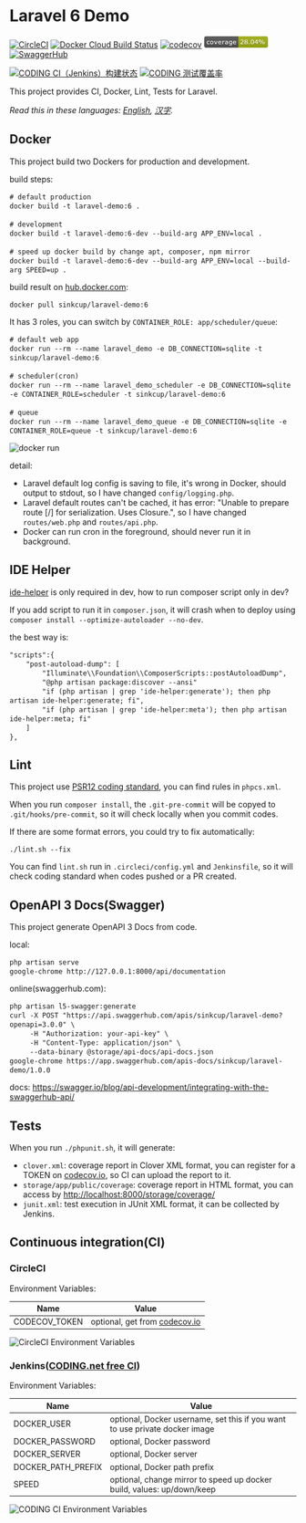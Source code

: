 # Laravel 6 Demo

[![CircleCI](https://circleci.com/gh/sinkcup/laravel-demo/tree/6.x.svg?style=svg)](https://circleci.com/gh/sinkcup/laravel-demo/tree/6.x)
[![Docker Cloud Build Status](https://img.shields.io/docker/cloud/build/sinkcup/laravel-demo.svg)](https://hub.docker.com/r/sinkcup/laravel-demo)
[![codecov](https://codecov.io/gh/sinkcup/laravel-demo/branch/6.x/graph/badge.svg)](https://codecov.io/gh/sinkcup/laravel-demo)
![coverage](https://raw.githubusercontent.com/sinkcup/laravel-demo/6.x/coverage.png)
[![SwaggerHub](https://img.shields.io/badge/swagger-hub-brightgreen)](https://app.swaggerhub.com/apis-docs/sinkcup/laravel-demo/1.0.0)

[![CODING CI（Jenkins）构建状态](https://codes-farm.coding.net/badges/laravel-demo/job/88282/6.x/build.svg)](https://codes-farm.coding.net/p/laravel-demo/ci/job?id=88282)
[![CODING 测试覆盖率](https://codes-farm.coding.net/p/laravel-demo/git/raw/6.x/coverage.png)](https://80d543d6-1d38-46ef-9339-b584180ce012.cci-report.coding.io/)

This project provides CI, Docker, Lint, Tests for Laravel.

*Read this in these languages: [English](README.md), [汉字](README.zh-CN.md).*

## Docker

This project build two Dockers for production and development.

build steps:

```
# default production
docker build -t laravel-demo:6 .

# development
docker build -t laravel-demo:6-dev --build-arg APP_ENV=local .

# speed up docker build by change apt, composer, npm mirror
docker build -t laravel-demo:6-dev --build-arg APP_ENV=local --build-arg SPEED=up .
```

build result on [hub.docker.com](https://hub.docker.com/r/sinkcup/laravel-demo):

```
docker pull sinkcup/laravel-demo:6
```

It has 3 roles, you can switch by `CONTAINER_ROLE: app/scheduler/queue`:

```
# default web app
docker run --rm --name laravel_demo -e DB_CONNECTION=sqlite -t sinkcup/laravel-demo:6

# scheduler(cron)
docker run --rm --name laravel_demo_scheduler -e DB_CONNECTION=sqlite -e CONTAINER_ROLE=scheduler -t sinkcup/laravel-demo:6

# queue
docker run --rm --name laravel_demo_queue -e DB_CONNECTION=sqlite -e CONTAINER_ROLE=queue -t sinkcup/laravel-demo:6
```

![docker run](https://user-images.githubusercontent.com/4971414/64695831-a0a50980-d4cf-11e9-978a-e1dbf96ea738.png)

detail:

- Laravel default log config is saving to file, it's wrong in Docker, should output to stdout, so I have changed `config/logging.php`.
- Laravel default routes can't be cached, it has error: "Unable to prepare route [/] for serialization. Uses Closure.", so I have changed `routes/web.php` and `routes/api.php`.
- Docker can run cron in the foreground, should never run it in background.

## IDE Helper

[ide-helper](https://github.com/barryvdh/laravel-ide-helper) is only required in dev, how to run composer script only in dev?

If you add script to run it in `composer.json`, it will crash when to deploy using `composer install --optimize-autoloader --no-dev`.

the best way is:

```
"scripts":{
    "post-autoload-dump": [
        "Illuminate\\Foundation\\ComposerScripts::postAutoloadDump",
        "@php artisan package:discover --ansi"
        "if (php artisan | grep 'ide-helper:generate'); then php artisan ide-helper:generate; fi",
        "if (php artisan | grep 'ide-helper:meta'); then php artisan ide-helper:meta; fi"
    ]
},
```

## Lint

This project use [PSR12 coding standard](https://www.php-fig.org/psr/psr-12/), you can find rules in `phpcs.xml`.

When you run `composer install`, the `.git-pre-commit` will be copyed to `.git/hooks/pre-commit`, so it will check locally when you commit codes.

If there are some format errors, you could try to fix automatically:

```
./lint.sh --fix
```

You can find `lint.sh` run in `.circleci/config.yml` and `Jenkinsfile`, so it will check coding standard when codes pushed or a PR created.

## OpenAPI 3 Docs(Swagger)

This project generate OpenAPI 3 Docs from code.

local:

```shell script
php artisan serve
google-chrome http://127.0.0.1:8000/api/documentation
```

online(swaggerhub.com):

```shell script
php artisan l5-swagger:generate
curl -X POST "https://api.swaggerhub.com/apis/sinkcup/laravel-demo?openapi=3.0.0" \
     -H "Authorization: your-api-key" \
     -H "Content-Type: application/json" \
     --data-binary @storage/api-docs/api-docs.json
google-chrome https://app.swaggerhub.com/apis-docs/sinkcup/laravel-demo/1.0.0
```

docs: https://swagger.io/blog/api-development/integrating-with-the-swaggerhub-api/

## Tests

When you run `./phpunit.sh`, it will generate:

- `clover.xml`: coverage report in Clover XML format, you can register for a TOKEN on [codecov.io](https://codecov.io/), so CI can upload the report to it.
- `storage/app/public/coverage`: coverage report in HTML format, you can access by [http://localhost:8000/storage/coverage/](http://laravel-demo.localhost/storage/coverage/)
- `junit.xml`: test execution in JUnit XML format, it can be collected by Jenkins.

## Continuous integration(CI)

### CircleCI

Environment Variables:

Name | Value
-----|--------------
CODECOV_TOKEN | optional, get from [codecov.io](https://codecov.io/)

![CircleCI Environment Variables](https://user-images.githubusercontent.com/4971414/70208756-539ca080-1769-11ea-95f8-de50a01eecbd.png)

### Jenkins\([CODING.net free CI](https://coding.net/products/ci?cps_source=PIevZ6Jr)\)

Environment Variables:

Name | Value
-----|--------------
DOCKER_USER | optional, Docker username, set this if you want to use private docker image
DOCKER_PASSWORD | optional, Docker password
DOCKER_SERVER | optional, Docker server
DOCKER_PATH_PREFIX | optional, Docker path prefix
SPEED | optional, change mirror to speed up docker build, values: up/down/keep

![CODING CI Environment Variables](https://user-images.githubusercontent.com/4971414/70208810-7c249a80-1769-11ea-979f-45a56e79a126.png)
